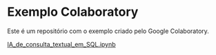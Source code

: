 # Exemplo Colaboratory
Este é um repositório com o exemplo criado pelo Google Colaboratory.

[IA_de_consulta_textual_em_SQL.ipynb](/IA_de_consulta_textual_em_SQL.ipynb)
